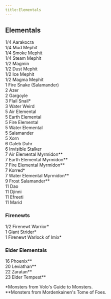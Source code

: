 ```yaml
---
title:Elementals
---
```


## Elementals

1/4 Aarakocra<br/>
1/4 Mud Mephit<br/>
1/4 Smoke Mephit<br/>
1/4 Steam Mephit<br/>
1/2 Magmin<br/>
1/2 Dust Mephit<br/>
1/2 Ice Mephit<br/>
1/2 Magma Mephit<br/>
1 Fire Snake (Salamander)<br/>
2 Azer<br/>
2 Gargoyle<br/>
3 Flail Snail\*<br/>
3 Water Weird<br/>
5 Air Elemental<br/>
5 Earth Elemental<br/>
5 Fire Elemental<br/>
5 Water Elemental<br/>
5 Salamander<br/>
5 Xorn<br/>
6 Galeb Duhr<br/>
6 Invisible Stalker<br/>
7 Air Elemental Myrmidon\*\*<br/>
7 Earth Elemental Myrmidon\*\*<br/>
7 Fire Elemental Myrmidon\*\*<br/>
7 Korred\*<br/>
7 Water Elemental Myrmidon\*\*<br/>
9 Frost Salamander\*\*<br/>
11 Dao<br/>
11 Djinni<br/>
11 Efreeti<br/>
11 Marid<br/>

### Firenewts
1/2 Firenewt Warrior\*<br/>
1 Giant Strider\*<br/>
1 Firenewt Warlock of Imix\*<br/>

### Elder Elementals
16 Phoenix\*\*<br/>
20 Leviathan\*\*<br/>
22 Zaratan\*\*<br/>
23 Elder Tempest\*\*<br/>

\*Monsters from Volo's Guide to Monsters.<br/>
\*\*Monsters from Mordenkainen's Tome of Foes. 
